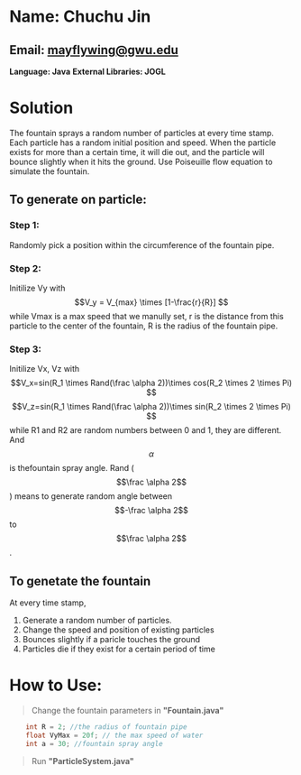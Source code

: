 Name: Chuchu Jin
====
Email: mayflywing@gwu.edu
-----
**Language: Java**
**External Libraries: JOGL**
# Solution
The fountain sprays a random number of particles at every time stamp. Each particle has a random initial position and speed. When the particle exists for more than a certain time, it will die out, and the particle will bounce slightly when it hits the ground.
Use Poiseuille flow equation to simulate the fountain.
## To generate on particle:
### Step 1:
Randomly pick a position within the circumference of the fountain pipe.
### Step 2:
Initilize Vy with $$V_y = V_{max} \times [1-\frac{r}{R}] $$
while Vmax is a max speed that we manully set, r is the distance from this particle to the center of the fountain, R is the radius of the fountain pipe.
### Step 3:
Initilize Vx, Vz with
$$V_x=sin(R_1 \times Rand(\frac \alpha 2))\times cos(R_2 \times 2 \times Pi) $$
$$V_z=sin(R_1 \times Rand(\frac \alpha 2))\times sin(R_2 \times 2 \times Pi) $$
while R1 and R2 are random numbers between 0 and 1, they are different.
And $$\alpha$$ is thefountain spray angle.
Rand ($$\frac \alpha 2$$) means to generate random angle between $$-\frac \alpha 2$$ to $$\frac \alpha 2$$.
## To genetate the fountain
At every time stamp,
1. Generate a random number of particles.
2. Change the speed and position of existing particles
3. Bounces slightly if a paricle touches the ground
4. Particles die if they exist for a certain period of time

# How to Use:
> Change the fountain parameters in **"Fountain.java"**

```java
    int R = 2; //the radius of fountain pipe
    float VyMax = 20f; // the max speed of water
    int a = 30; //fountain spray angle
```

> Run **"ParticleSystem.java"**
